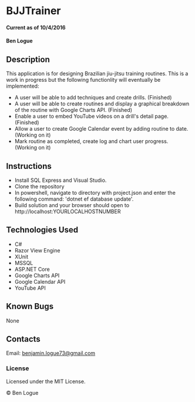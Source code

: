 # BJJTrainer 

#### Current as of 10/4/2016

#### Ben Logue

## Description

This application is for designing Brazilian jiu-jitsu training routines.
This is a work in progress but the following functionlity will eventually be implemented:

* A user will be able to add techniques and create drills. (Finished)
* A user will be able to create routines and display a graphical breakdown of the routine with Google Charts API. (Finished)
* Enable a user to embed YouTube videos on a drill's detail page. (Finished)
* Allow a user to create Google Calendar event by adding routine to date. (Working on it)
* Mark routine as completed, create log and chart user progress. (Working on it)

## Instructions

* Install SQL Express and Visual Studio. 
* Clone the repository
* In powershell, navigate to directory with project.json and enter the following command: 'dotnet ef database update'.
* Build solution and your browser should open to http://localhost:YOURLOCALHOSTNUMBER


## Technologies Used

* C#
* Razor View Engine
* XUnit
* MSSQL
* ASP.NET Core
* Google Charts API
* Google Calendar API
* YouTube API


## Known Bugs

None

## Contacts

Email: benjamin.logue73@gmail.com

### License

Licensed under the MIT License.

&copy; Ben Logue
